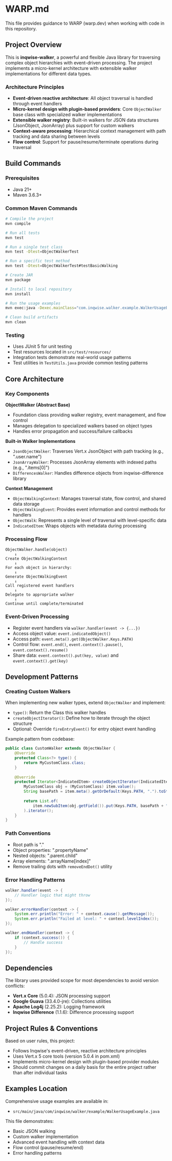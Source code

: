# WARP.md

This file provides guidance to WARP (warp.dev) when working with code in this repository.

## Project Overview

This is **inqwise-walker**, a powerful and flexible Java library for traversing complex object hierarchies with event-driven processing. The project implements a micro-kernel architecture with extensible walker implementations for different data types.

### Architecture Principles

- **Event-driven reactive architecture**: All object traversal is handled through event handlers
- **Micro-kernel design with plugin-based providers**: Core `ObjectWalker` base class with specialized walker implementations
- **Extensible walker registry**: Built-in walkers for JSON data structures (JsonObject, JsonArray) plus support for custom walkers
- **Context-aware processing**: Hierarchical context management with path tracking and data sharing between levels
- **Flow control**: Support for pause/resume/terminate operations during traversal

## Build Commands

### Prerequisites
- Java 21+
- Maven 3.6.3+

### Common Maven Commands
```bash
# Compile the project
mvn compile

# Run all tests
mvn test

# Run a single test class
mvn test -Dtest=ObjectWalkerTest

# Run a specific test method
mvn test -Dtest=ObjectWalkerTest#testBasicWalking

# Create JAR
mvn package

# Install to local repository
mvn install

# Run the usage examples
mvn exec:java -Dexec.mainClass="com.inqwise.walker.example.WalkerUsageExample"

# Clean build artifacts
mvn clean
```

### Testing
- Uses JUnit 5 for unit testing
- Test resources located in `src/test/resources/`
- Integration tests demonstrate real-world usage patterns
- Test utilities in `TestUtils.java` provide common testing patterns

## Core Architecture

### Key Components

**ObjectWalker (Abstract Base)**
- Foundation class providing walker registry, event management, and flow control
- Manages delegation to specialized walkers based on object types
- Handles error propagation and success/failure callbacks

**Built-in Walker Implementations**
- `JsonObjectWalker`: Traverses Vert.x JsonObject with path tracking (e.g., ".user.name")  
- `JsonArrayWalker`: Processes JsonArray elements with indexed paths (e.g., ".items[0]")
- `DifferencesWalker`: Handles difference objects from inqwise-difference library

**Context Management**
- `ObjectWalkingContext`: Manages traversal state, flow control, and shared data storage
- `ObjectWalkingEvent`: Provides event information and control methods for handlers
- `ObjectWalk`: Represents a single level of traversal with level-specific data
- `IndicatedItem`: Wraps objects with metadata during processing

### Processing Flow
```
ObjectWalker.handle(object)
    ↓
Create ObjectWalkingContext  
    ↓
For each object in hierarchy:
    ↓
Generate ObjectWalkingEvent
    ↓
Call registered event handlers
    ↓
Delegate to appropriate walker
    ↓
Continue until complete/terminated
```

### Event-Driven Processing
- Register event handlers via `walker.handler(event -> {...})`  
- Access object value: `event.indicatedObject()`
- Access path: `event.meta().get(ObjectWalker.Keys.PATH)`
- Control flow: `event.end()`, `event.context().pause()`, `event.context().resume()`
- Share data: `event.context().put(key, value)` and `event.context().get(key)`

## Development Patterns

### Creating Custom Walkers
When implementing new walker types, extend `ObjectWalker` and implement:
- `type()`: Return the Class this walker handles
- `createObjectIterator()`: Define how to iterate through the object structure
- Optional: Override `fireEntryEvent()` for entry object event handling

Example pattern from codebase:
```java
public class CustomWalker extends ObjectWalker {
    @Override
    protected Class<?> type() {
        return MyCustomClass.class;
    }
    
    @Override  
    protected Iterator<IndicatedItem> createObjectIterator(IndicatedItem item, ObjectWalkingContext context) {
        MyCustomClass obj = (MyCustomClass) item.value();
        String basePath = item.meta().getOrDefault(Keys.PATH, ".").toString();
        
        return List.of(
            item.newSubItem(obj.getField()).put(Keys.PATH, basePath + ".field")
        ).iterator();
    }
}
```

### Path Conventions
- Root path is "."
- Object properties: ".propertyName"  
- Nested objects: ".parent.child"
- Array elements: ".arrayName[index]"
- Remove trailing dots with `removeEndDot()` utility

### Error Handling Patterns
```java
walker.handler(event -> {
    // Handler logic that might throw
});

walker.errorHandler(context -> {
    System.err.println("Error: " + context.cause().getMessage());
    System.err.println("Failed at level: " + context.levelIndex());
});

walker.endHandler(context -> {
    if (context.success()) {
        // Handle success
    }
});
```

## Dependencies

The library uses provided scope for most dependencies to avoid version conflicts:
- **Vert.x Core** (5.0.4): JSON processing support  
- **Google Guava** (33.4.0-jre): Collections utilities
- **Apache Log4j** (2.25.2): Logging framework
- **Inqwise Difference** (1.1.6): Difference processing support

## Project Rules & Conventions

Based on user rules, this project:
- Follows Inqwise's event-driven, reactive architecture principles
- Uses Vert.x 5 core tools (version 5.0.4 in pom.xml)
- Implements micro-kernel design with plugin-based provider modules
- Should commit changes on a daily basis for the entire project rather than after individual tasks

## Examples Location

Comprehensive usage examples are available in:
- `src/main/java/com/inqwise/walker/example/WalkerUsageExample.java`

This file demonstrates:
- Basic JSON walking
- Custom walker implementation  
- Advanced event handling with context data
- Flow control (pause/resume/end)
- Error handling patterns